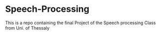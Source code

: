 # Speech-Processing
This is a repo containing the final Project of the Speech processing Class from Uni. of Thessaly
